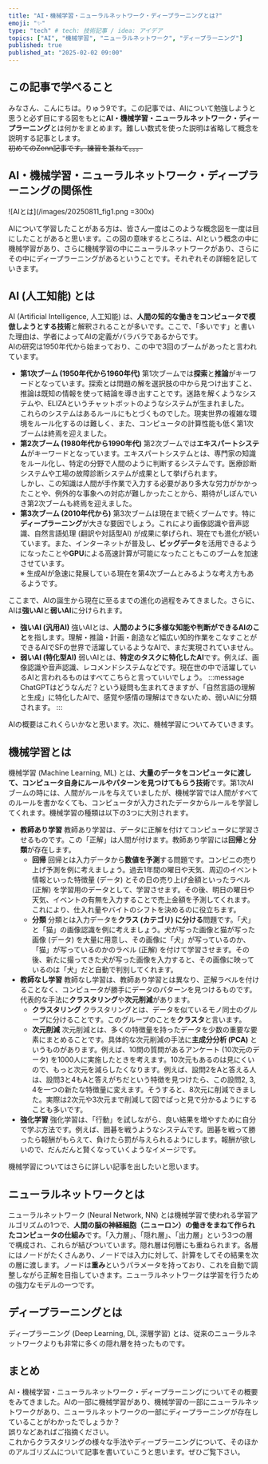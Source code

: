 ```yaml
---
title: "AI・機械学習・ニューラルネットワーク・ディープラーニングとは?"
emoji: "✨"
type: "tech" # tech: 技術記事 / idea: アイデア
topics: ["AI", "機械学習", "ニューラルネットワーク", "ディープラーニング"]
published: true
published_at: "2025-02-02 09:00"
---
```


## この記事で学べること
みなさん、こんにちは。りゅう9です。この記事では、AIについて勉強しようと思うと必ず目にする図をもとに**AI・機械学習・ニューラルネットワーク・ディープラーニング**とは何かをまとめます。難しい数式を使った説明は省略して概念を説明する記事とします。  
~~初めてのZenn記事です。練習を兼ねて。。。~~

## AI・機械学習・ニューラルネットワーク・ディープラーニングの関係性
![AIとは](/images/20250811_fig1.png =300x)

AIについて学習したことがある方は、皆さん一度はこのような概念図を一度は目にしたことがあると思います。この図の意味するところは、AIという概念の中に機械学習があり、さらに機械学習の中にニューラルネットワークがあり、さらにその中にディープラーニングがあるということです。それぞれその詳細を記していきます。

## AI (人工知能) とは
AI (Artificial Intelligence, 人工知能) は、**人間の知的な働きをコンピュータで模倣しようとする技術**と解釈されることが多いです。ここで、「多いです」と書いた理由は、学者によってAIの定義がバラバラであるからです。  
AIの研究は1950年代から始まっており、この中で3回のブームがあったと言われています。
- **第1次ブーム (1950年代から1960年代)**
  第1次ブームでは**探索**と**推論**がキーワードとなっています。探索とは問題の解を選択肢の中から見つけ出すこと、推論は既知の情報を使って結論を導き出すことです。迷路を解くようなシステムや、ELIZAというチャットボットのようなシステムが生まれました。  
  これらのシステムはあるルールにもとづくものでした。現実世界の複雑な環境をルール化するのは難しく、また、コンピュータの計算性能も低く第1次ブームは終焉を迎えました。
- **第2次ブーム (1980年代から1990年代)**
  第2次ブームでは**エキスパートシステム**がキーワードとなっています。エキスパートシステムとは、専門家の知識をルール化し、特定の分野で人間のように判断するシステムです。医療診断システムや工場の故障診断システムが成果として挙げられます。  
  しかし、この知識は人間が手作業で入力する必要があり多大な労力がかかったことや、例外的な事象への対応が難しかったことから、期待がしぼんでいき第2次ブームも終焉を迎えました。
- **第3次ブーム (2010年代から)**
  第3次ブームは現在まで続くブームです。特に**ディープラーニング**が大きな要因でしょう。これにより画像認識や音声認識、自然言語処理 (翻訳や対話型AI) が成果に挙げられ、現在でも進化が続いています。また、インターネットが普及し、**ビッグデータ**を活用できるようになったことや**GPU**による高速計算が可能になったこともこのブームを加速させています。  
  ※ 生成AIが急速に発展している現在を第4次ブームとみるような考え方もあるようです。

ここまで、AIの誕生から現在に至るまでの進化の過程をみてきました。さらに、AIは**強いAI**と**弱いAI**に分けられます。
- **強いAI (汎用AI)**
  強いAIとは、**人間のように多様な知能や判断ができるAIのこと**を指します。理解・推論・計画・創造など幅広い知的作業をこなすことができるAIでSFの世界で活躍しているようなAIで、まだ実現されていません。
- **弱いAI (特化型AI)**
  弱いAIとは、**特定のタスクに特化したAI**です。例えば、画像認識や音声認識、レコメンドシステムなどです。現在世の中で活躍しているAIと言われるものはすべてこちらと言っていいでしょう。
  :::message
  ChatGPTはどうなんだ？という疑問も生まれてきますが、「自然言語の理解と生成」に特化したAIで、感覚や感情の理解はできないため、弱いAIに分類されます。
  :::

AIの概要はこれくらいかなと思います。次に、機械学習についてみていきます。

## 機械学習とは
機械学習 (Machine Learning, ML) とは、**大量のデータをコンピュータに渡して、コンピュータ自身にルールやパターンを見つけてもらう技術**です。第1次AIブームの時には、人間がルールを与えていましたが、機械学習では人間がすべてのルールを書かなくても、コンピュータが入力されたデータからルールを学習してくれます。機械学習の種類は以下の3つに大別されます。
- **教師あり学習**
  教師あり学習は、データに正解を付けてコンピュータに学習させるものです。この「正解」は人間が付けます。教師あり学習には**回帰**と**分類**が存在します。
  - **回帰**
  回帰とは入力データから**数値を予測**する問題です。コンビニの売り上げ予測を例に考えましょう。過去1年間の曜日や天気、周辺のイベント情報といった特徴量 (データ) とその日の売り上げ金額といったラベル (正解) を学習用のデータとして、学習させます。その後、明日の曜日や天気、イベントの有無を入力することで売上金額を予測してくれます。これにより、仕入れ量やバイトのシフトを決めるのに役立ちます。
  - **分類**
  分類とは入力データを**クラス (カテゴリ) に分ける**問題です。「犬」と「猫」の画像認識を例に考えましょう。犬が写った画像と猫が写った画像 (データ) を大量に用意し、その画像に「犬」が写っているのか、「猫」が写っているのかのラベル (正解) を付けて学習させます。その後、新たに撮ってきた犬が写った画像を入力すると、その画像に映っているのは「犬」だと自動で判別してくれます。
- **教師なし学習**
  教師なし学習は、教師あり学習とは異なり、正解ラベルを付けることなく、コンピュータが勝手にデータのパターンを見つけるものです。代表的な手法に**クラスタリング**や**次元削減**があります。
  - **クラスタリング**
  クラスタリングとは、データを似ているモノ同士のグループに分けることです。このグループのことを**クラスタ**と言います。
  - **次元削減**
  次元削減とは、多くの特徴量を持ったデータを少数の重要な要素にまとめることです。具体的な次元削減の手法に**主成分分析 (PCA)** というものがあります。例えば、10問の質問があるアンケート (10次元のデータ) を1000人に実施したときを考えます。10次元もあるのは見にくいので、もっと次元を減らしたくなります。例えば、設問2をAと答える人は、設問3と4もAと答えがちだという特徴を見つけたら、この設問2, 3, 4を一つの新たな特徴量に変えます。そうすると、8次元に削減できました。実際は2次元や3次元まで削減して図でぱっと見で分かるようにすることも多いです。
- **強化学習**
  強化学習は、「行動」を試しながら、良い結果を増やすために自分で学ぶ方法です。例えば、囲碁を戦うようなシステムです。囲碁を戦って勝ったら報酬がもらえて、負けたら罰が与えられるようにします。報酬が欲しいので、だんだんと賢くなっていくようなイメージです。

機械学習についてはさらに詳しい記事を出したいと思います。

## ニューラルネットワークとは
ニューラルネットワーク (Neural Network, NN) とは機械学習で使われる学習アルゴリズムの1つで、**人間の脳の神経細胞（ニューロン）の働きをまねて作られたコンピュータの仕組み**です。「入力層」、「隠れ層」、「出力層」という3つの層で構成され、これらが結びついています。隠れ層は何層にも重ねられます。各層にはノードがたくさんあり、ノードでは入力に対して、計算をしてその結果を次の層に渡します。ノードは**重み**というパラメータを持っており、これを自動で調整しながら正解を目指していきます。ニューラルネットワークは学習を行うための強力なモデルの一つです。

## ディープラーニングとは
ディープラーニング (Deep Learning, DL, 深層学習) とは、従来のニューラルネットワークよりも非常に多くの隠れ層を持ったものです。

## まとめ
AI・機械学習・ニューラルネットワーク・ディープラーニングについてその概要をみてきました。AIの一部に機械学習があり、機械学習の一部にニューラルネットワークがあり、ニューラルネットワークの一部にディープラーニングが存在していることがわかったでしょうか？  
誤りなどあればご指摘ください。  
これからクラスタリングの様々な手法やディープラーニングについて、そのほかのアルゴリズムについて記事を書いていこうと思います。ぜひご覧下さい。